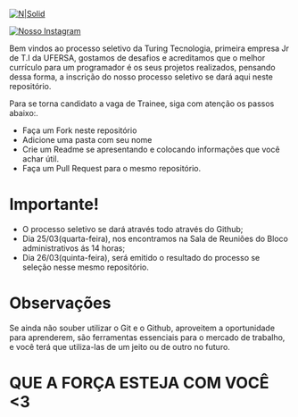 [![N|Solid](https://www.turingtecnologia.com/assets/img/logo.png)](https://www.turingtecnologia.com)

[![Nosso Instagram](https://img.icons8.com/cute-clipart/64/000000/instagram-new.png)](https://www.instagram.com/turingtecnologia/)

Bem vindos ao processo seletivo da Turing Tecnologia, primeira empresa Jr de T.I da UFERSA, gostamos de desafios e acreditamos que  o melhor currículo para um programador é os seus projetos realizados, pensando dessa forma, a inscrição do nosso processo seletivo se dará  aqui neste repositório.

Para se torna candidato a vaga de Trainee, siga com atenção os passos abaixo:.

  - Faça um Fork neste repositório 
  - Adicione uma pasta com seu nome
  - Crie um Readme se apresentando e colocando informações que você achar útil.
 - Faça um Pull Request para o mesmo repositório.
# Importante!
  - O processo seletivo se dará através todo através do Github;
  - Dia 25/03(quarta-feira), nos encontramos na Sala de Reuniões do Bloco administrativos ás 14 horas;
- Dia 26/03(quinta-feira), será emitido o resultado do processo se seleção nesse mesmo repositório.

# Observações
Se ainda não souber utilizar o Git e o Github, aproveitem a oportunidade para aprenderem, são ferramentas essenciais para o mercado de trabalho, e você terá que utiliza-las de um jeito ou de outro no futuro.

# QUE A FORÇA ESTEJA COM VOCÊ <3
